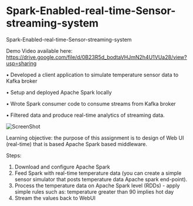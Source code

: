 # Spark-Enabled-real-time-Sensor-streaming-system
Spark-Enabled-real-time-Sensor-streaming-system

Demo Video available here:
https://drive.google.com/file/d/0B23R5d_bodtaVHJmN2h4U1VUa28/view?usp=sharing

• Developed a client application to simulate temperature sensor data to Kafka broker

• Setup and deployed Apache Spark locally

• Wrote Spark consumer code to consume streams from Kafka broker

• Filtered data and produce real-time analytics of streaming data.

![ScreenShot](https://cloud.githubusercontent.com/assets/10877598/15622972/744f8fdc-2423-11e6-8241-9009c91c4025.png)

Learning objective: the purpose of this assignment is to design of Web UI (real-time)  that is based Apache Spark based middleware. 

Steps:

1. Download and configure Apache Spark
2. Feed Spark with real-time temperature data (you can create a simple sensor simulator that posts temperature data Apache spark end-point).
3. Process the temperature data on Apache Spark level (RDDs) - apply simple rules such as: temperature greater than 90 implies hot day
4. Stream the values back to WebUI
